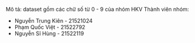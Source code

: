 Mô tả: dataset gồm các chữ số từ 0 - 9 của nhóm HKV
Thành viên nhóm:
+ Nguyễn Trung Kiên - 21521024
+ Phạm Quốc Việt - 21522792
+ Nguyễn Sĩ Hùng - 21522119
